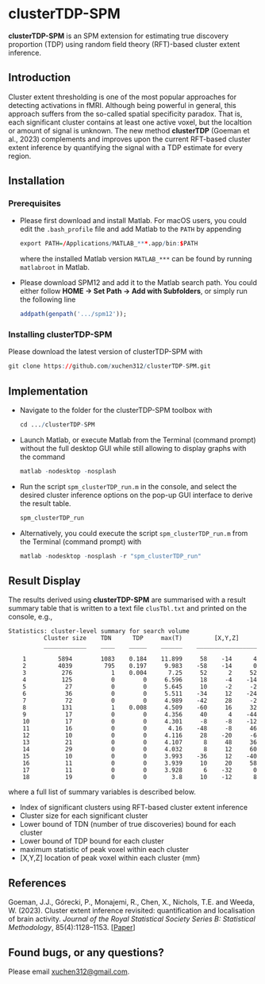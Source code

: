 # clusterTDP-SPM

**clusterTDP-SPM** is an SPM extension for estimating true discovery proportion (TDP) using random field theory (RFT)-based cluster extent inference.

## Introduction

Cluster extent thresholding is one of the most popular approaches for detecting activations in fMRI. Although being powerful in general, this approach suffers from the so-called spatial specificity paradox. That is, each significant cluster contains at least one active voxel, but the localtion or amount of signal is unknown. The new method **clusterTDP** (Goeman et al., 2023) complements and improves upon the current RFT-based cluster extent inference by quantifying the signal with a TDP estimate for every region.

## Installation

### Prerequisites

* Please first download and install Matlab. For macOS users, you could edit the ```.bash_profile``` file and add Matlab to the ```PATH``` by appending
  ``` r
  export PATH=/Applications/MATLAB_***.app/bin:$PATH
  ```
  where the installed Matlab version ```MATLAB_***``` can be found by running ```matlabroot``` in Matlab.

* Please download SPM12 and add it to the Matlab search path. You could either follow **HOME -> Set Path -> Add with Subfolders**, or simply run the following line
  ``` r
  addpath(genpath('.../spm12'));
  ```

### Installing clusterTDP-SPM

Please download the latest version of clusterTDP-SPM with
``` r
git clone https://github.com/xuchen312/clusterTDP-SPM.git
```

## Implementation

* Navigate to the folder for the clusterTDP-SPM toolbox with
  ```r
  cd .../clusterTDP-SPM
  ```
* Launch Matlab, or execute Matlab from the Terminal (command prompt) without the full desktop GUI while still allowing to display graphs with the command
  ```r
  matlab -nodesktop -nosplash
  ```
* Run the script ```spm_clusterTDP_run.m``` in the console, and select the desired cluster inference options on the pop-up GUI interface to derive the result table.
  ```r
  spm_clusterTDP_run
  ```
* Alternatively, you could execute the script ```spm_clusterTDP_run.m``` from the Terminal (command prompt) with
  ```r
  matlab -nodesktop -nosplash -r "spm_clusterTDP_run"
  ```

## Result Display

The results derived using **clusterTDP-SPM** are summarised with a result summary table that is written to a text file ```clusTbl.txt``` and printed on the console, e.g.,
```
Statistics: cluster-level summary for search volume
          Cluster size    TDN      TDP     max(T)         [X,Y,Z]     
          ____________    ____    _____    ______    _________________

    1         5894        1083    0.184    11.899     58    -14      4
    2         4039         795    0.197     9.983    -58    -14      0
    3          276           1    0.004      7.25     52      2     52
    4          125           0        0     6.596     18     -4    -14
    5           27           0        0     5.645     10     -2     -2
    6           36           0        0     5.511    -34     12    -24
    7           72           0        0     4.989    -42     28     -2
    8          131           1    0.008     4.509    -60     16     32
    9           17           0        0     4.356     40      4    -44
    10          17           0        0     4.301     -8     -8    -12
    11          16           0        0      4.16    -48     -8     46
    12          10           0        0     4.116     28    -20     -6
    13          21           0        0     4.107      8     48     36
    14          29           0        0     4.032      8     12     60
    15          10           0        0     3.993    -36     12    -40
    16          11           0        0     3.939     10     20     58
    17          11           0        0     3.928      6    -32      0
    18          19           0        0       3.8     10    -12      8
```

where a full list of summary variables is described below.
* Index of significant clusters using RFT-based cluster extent inference
* Cluster size for each significant cluster
* Lower bound of TDN (number of true discoveries) bound for each cluster
* Lower bound of TDP bound for each cluster
* maximum statistic of peak voxel within each cluster
* [X,Y,Z] location of peak voxel within each cluster {mm}

## References

Goeman, J.J., Górecki, P., Monajemi, R., Chen, X., Nichols, T.E. and Weeda, W. (2023). Cluster extent inference revisited: quantification and localisation of brain activity. *Journal of the Royal Statistical Society Series B: Statistical Methodology*, 85(4):1128–1153. [[Paper](https://doi.org/10.1093/jrsssb/qkad067)]

## Found bugs, or any questions?

Please email xuchen312@gmail.com.
